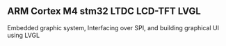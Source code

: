 ## ARM Cortex M4 stm32 LTDC LCD-TFT LVGL
      
			
Embedded graphic system, Interfacing over SPI, and building graphical UI using LVGL    
    
